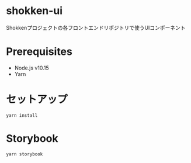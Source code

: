 # shokken-ui

Shokkenプロジェクトの各フロントエンドリポジトリで使うUIコンポーネント

# Prerequisites

- Node.js v10.15
- Yarn

# セットアップ

```
yarn install
```

# Storybook

```
yarn storybook
```